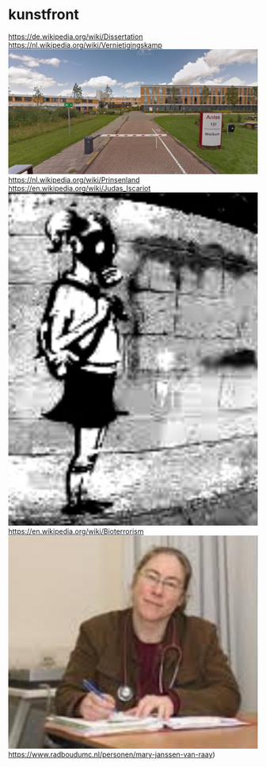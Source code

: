 # kunstfront

https://de.wikipedia.org/wiki/Dissertation
https://nl.wikipedia.org/wiki/Vernietigingskamp
![](https://github.com/nondejus/kunstfront/blob/main/ArtBoard%20Image%20(279).jpg)
https://nl.wikipedia.org/wiki/Prinsenland
https://en.wikipedia.org/wiki/Judas_Iscariot
![](https://github.com/nondejus/kunstfront/blob/main/ArtBoard%20Image%20(74).jpg)  
https://en.wikipedia.org/wiki/Bioterrorism
![](https://github.com/nondejus/kunstfront/blob/main/ArtBoard%20Image%20(222).jpg)
https://www.radboudumc.nl/personen/mary-janssen-van-raay)

